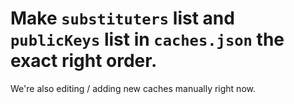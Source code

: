 # Make `substituters` list and `publicKeys` list in `caches.json` the exact right order.

We're also editing / adding new caches manually right now.
